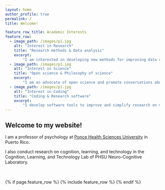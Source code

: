 ```yaml
---
layout: home
author_profile: true
permalink: /
title: Welcome!

feature_row_title: Academic Interests
feature_row:
  - image_path: /images/p1.jpg
    alt: "Interest in Research"
    title: "Research methods & Data analysis"
    excerpt:
        "I am interested in developing new methods for improving data collection and analysis."
  - image_path: /images/p1.jpg
    alt: "Interest in Science"
    title: "Open science & Philosophy of science"
    excerpt:
        "I am an advocate of open science and promote conversations about how to improve the way we do science."
  - image_path: /images/p1.jpg
    alt: "Interest in Coding"
    title: "Coding & Research software"
    excerpt:
        "I develop software tools to improve and simplify research on my topics of interest."
---
```


## Welcome to my website!

I am a professor of psychology at [Ponce Health Sciences University](https://www.psm.edu/) in Puerto Rico. 

I also conduct research on cognition, learning, and technology in the Cognition, Learning, and Technology Lab of PHSU Neuro-Cognitive Laboratory. 





<!-- Delete next line if you prefer not to have a feature row. -->
<br />
<br />
{% if page.feature_row %}
  {% include feature_row %}
{% endif %}
<!-- Delete previous lines if you prefer not to have a feature row. -->
